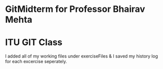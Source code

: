 # GitMidterm for Professor Bhairav Mehta
# ITU GIT Class


I added all of my working files under exerciseFiles & I saved my history log for each excercise seperately. 
